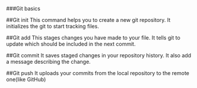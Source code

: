 ###Git basics

##Git init
This command helps you to create a new git repository. It initializes the git to start tracking files.

##Git add
This stages changes you have made to your file. It tells git to update which should be included in the next commit.

##Git commit
It saves staged changes in your repository history. It also add a message describing the change.

##Git push
It uploads your commits from the local repository to the remote one(like GitHub)